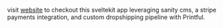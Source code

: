visit [website](https://skeletonflowersandwater.com) to checkout this sveltekit app leveraging sanity cms, a stripe payments integration, and custom dropshipping pipeline with Printful.
